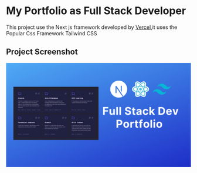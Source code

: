 # My Portfolio as Full Stack Developer

This project use the Next js framework developed by [Vercel](https://vercel.com),it uses the Popular Css Framework Tailwind CSS

## Project Screenshot

![Project Screenshot](https://github.com/amine-tayani/portfolio/blob/main/portfolio.png)
